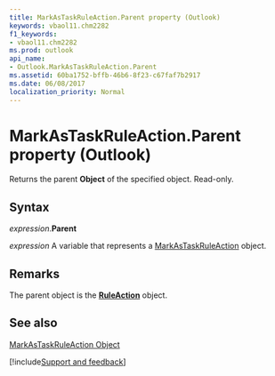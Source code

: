 ```yaml
---
title: MarkAsTaskRuleAction.Parent property (Outlook)
keywords: vbaol11.chm2282
f1_keywords:
- vbaol11.chm2282
ms.prod: outlook
api_name:
- Outlook.MarkAsTaskRuleAction.Parent
ms.assetid: 60ba1752-bffb-46b6-8f23-c67faf7b2917
ms.date: 06/08/2017
localization_priority: Normal
---
```



# MarkAsTaskRuleAction.Parent property (Outlook)

Returns the parent  **Object** of the specified object. Read-only.


## Syntax

_expression_.**Parent**

_expression_ A variable that represents a [MarkAsTaskRuleAction](Outlook.MarkAsTaskRuleAction.md) object.


## Remarks

The parent object is the  **[RuleAction](Outlook.RuleAction.md)** object.


## See also


[MarkAsTaskRuleAction Object](Outlook.MarkAsTaskRuleAction.md)

[!include[Support and feedback](~/includes/feedback-boilerplate.md)]
